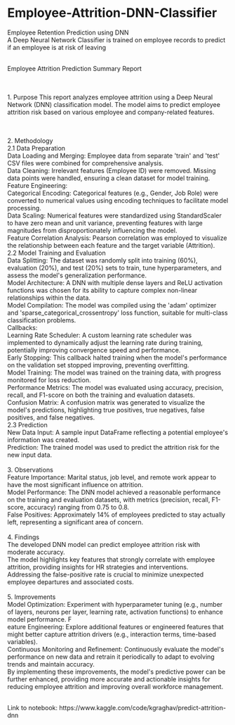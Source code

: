 # Employee-Attrition-DNN-Classifier
Employee Retention Prediction using DNN
<br> A Deep Neural Network Classifier is trained on employee records to predict if an employee is at risk of leaving
<p>
  <br>Employee Attrition Prediction Summary Report

<br><br>1. Purpose
This report analyzes employee attrition using a Deep Neural Network (DNN) classification model. The model aims to predict employee attrition risk based on various employee and company-related features.

<br><br>2. Methodology
<br>2.1 Data Preparation
<br>Data Loading and Merging: Employee data from separate 'train' and 'test' CSV files were combined for comprehensive analysis.
<br>Data Cleaning: Irrelevant features (Employee ID) were removed. Missing data points were handled, ensuring a clean dataset for model training.
<br>Feature Engineering:
<br>Categorical Encoding: Categorical features (e.g., Gender, Job Role) were converted to numerical values using encoding techniques to facilitate model processing.
<br>Data Scaling: Numerical features were standardized using StandardScaler to have zero mean and unit variance, preventing features with large magnitudes from disproportionately influencing the model.
<br>Feature Correlation Analysis: Pearson correlation was employed to visualize the relationship between each feature and the target variable (Attrition).
<br>2.2 Model Training and Evaluation
<br>Data Splitting: The dataset was randomly split into training (60%), evaluation (20%), and test (20%) sets to train, tune hyperparameters, and assess the model's generalization performance.
<br>Model Architecture: A DNN with multiple dense layers and ReLU activation functions was chosen for its ability to capture complex non-linear relationships within the data.
<br>Model Compilation: The model was compiled using the 'adam' optimizer and 'sparse_categorical_crossentropy' loss function, suitable for multi-class classification problems.
<br>Callbacks:
<br>Learning Rate Scheduler: A custom learning rate scheduler was implemented to dynamically adjust the learning rate during training, potentially improving convergence speed and performance.
<br>Early Stopping: This callback halted training when the model's performance on the validation set stopped improving, preventing overfitting.
<br>Model Training: The model was trained on the training data, with progress monitored for loss reduction.
<br>Performance Metrics: The model was evaluated using accuracy, precision, recall, and F1-score on both the training and evaluation datasets.
<br>Confusion Matrix: A confusion matrix was generated to visualize the model's predictions, highlighting true positives, true negatives, false positives, and false negatives.
<br>2.3 Prediction
<br>New Data Input: A sample input DataFrame reflecting a potential employee's information was created.
<br>Prediction: The trained model was used to predict the attrition risk for the new input data.
<br><br>3. Observations
<br>Feature Importance: Marital status, job level, and remote work appear to have the most significant influence on attrition.
<br>Model Performance: The DNN model achieved a reasonable performance on the training and evaluation datasets, with metrics (precision, recall, F1-score, accuracy) ranging from 0.75 to 0.8.
<br>False Positives: Approximately 14% of employees predicted to stay actually left, representing a significant area of concern.
<br><br>4. Findings
<br>The developed DNN model can predict employee attrition risk with moderate accuracy.
<br>The model highlights key features that strongly correlate with employee attrition, providing insights for HR strategies and interventions.
<br>Addressing the false-positive rate is crucial to minimize unexpected employee departures and associated costs.
<br><br>5. Improvements
<br>Model Optimization: Experiment with hyperparameter tuning (e.g., number of layers, neurons per layer, learning rate, activation functions) to enhance model performance.
F<br>eature Engineering: Explore additional features or engineered features that might better capture attrition drivers (e.g., interaction terms, time-based variables).
<br>Continuous Monitoring and Refinement: Continuously evaluate the model's performance on new data and retrain it periodically to adapt to evolving trends and maintain accuracy.
<br>By implementing these improvements, the model's predictive power can be further enhanced, providing more accurate and actionable insights for reducing employee attrition and improving overall workforce management.
</p>
<br>Link to notebook: https://www.kaggle.com/code/kgraghav/predict-attrition-dnn
